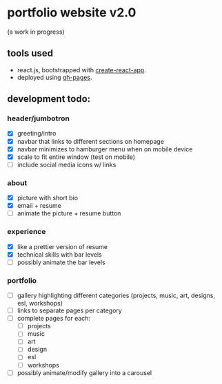 # portfolio website v2.0

(a work in progress)

## tools used
* react.js, bootstrapped with [create-react-app](https://github.com/facebook/create-react-app).
* deployed using [gh-pages](https://www.npmjs.com/package/gh-pages).

## development todo:

### header/jumbotron
- [X] greeting/intro
- [X] navbar that links to different sections on homepage
- [X] navbar minimizes to hamburger menu when on mobile device
- [X] scale to fit entire window (test on mobile)
- [ ] include social media icons w/ links

### about
- [X] picture with short bio
- [X] email + resume
- [ ] animate the picture + resume button

### experience
- [X] like a prettier version of resume
- [X] technical skills with bar levels
- [ ] possibly animate the bar levels

### portfolio
- [ ] gallery highlighting different categories (projects, music, art, designs, esl, workshops)
- [ ] links to separate pages per category
- [ ] complete pages for each:
    - [ ] projects
    - [ ] music
    - [ ] art
    - [ ] design
    - [ ] esl
    - [ ] workshops
- [ ] possibly animate/modify gallery into a carousel